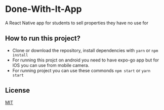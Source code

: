 # Done-With-It-App
A React Native app for students to sell properties they have no use for 


## How to run this project?

- Clone or download the repository, install dependencies with `yarn` or `npm install`
- For running this projct on android you need to have expo-go app but for IOS you can use from mobile camera.
- For running project you can use these commonds `npm start` or `yarn start`



## License
[MIT](LICENSE)



